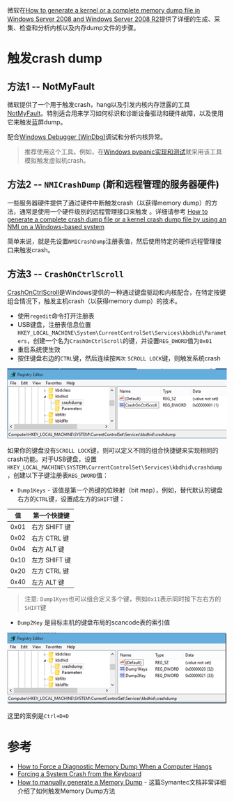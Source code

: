 微软在[How to generate a kernel or a complete memory dump file in Windows Server 2008 and Windows Server 2008 R2](https://support.microsoft.com/en-us/help/969028/how-to-generate-a-kernel-or-a-complete-memory-dump-file-in-windows-ser)提供了详细的生成、采集、检查和分析内核以及内存dump文件的步骤。

# 触发crash dump

## 方法1 -- NotMyFault

微软提供了一个用于触发crash，hang以及引发内核内存泄露的工具[NotMyFault](https://docs.microsoft.com/en-us/sysinternals/downloads/notmyfault)。特别适合用来学习如何标识和诊断设备驱动和硬件故障，以及使用它来触发蓝屏dump。

配合[Windows Debugger (WinDbg)](https://developer.microsoft.com/en-us/windows/hardware/download-windbg)调试和分析内核异常。

> 推荐使用这个工具。例如，在[Windows pvpanic实现和测试](../../../virtual/libvirt/qemu/windows_pvpanic)就采用该工具模拟触发虚拟机crash。

## 方法2 -- `NMICrashDump` (斯和远程管理的服务器硬件)

一些服务器硬件提供了通过硬件中断触发crash（以获得memory dump）的方法，通常是使用一个硬件级别的远程管理接口来触发 。详细请参考 [How to generate a complete crash dump file or a kernel crash dump file by using an NMI on a Windows-based system](https://support.microsoft.com/en-us/help/927069/how-to-generate-a-complete-crash-dump-file-or-a-kernel-crash-dump-file)

简单来说，就是先设置`NMICrashDump`注册表值，然后使用特定的硬件远程管理接口来触发crash。

## 方法3 -- `CrashOnCtrlScroll`

[CrashOnCtrlScroll](https://docs.microsoft.com/en-us/windows-hardware/drivers/debugger/forcing-a-system-crash-from-the-keyboard)是Windows提供的一种通过键盘驱动和内核配合，在特定按键组合情况下，触发主机crash（以获得memory dump）的技术。

* 使用`regedit`命令打开注册表
* USB键盘，注册表信息位置`HKEY_LOCAL_MACHINE\System\CurrentControlSet\Services\kbdhid\Parameters`，创建一个名为`CrashOnCtrlScroll`的键，并设置`REG_DWORD`值为`0x01`
* 重启系统使生效
* 按住键盘右边的`CTRL`键，然后连续按`两次` `SCROLL LOCK`键，则触发系统crash

![CrashOnCtrlScroll](../../../img/os/windows/debug/CrashOnCtrlScroll.png)

如果你的键盘没有`SCROLL LOCK`键，则可以定义不同的组合快捷键来实现相同的crash功能。对于USB键盘，设置`HKEY_LOCAL_MACHINE\SYSTEM\CurrentControlSet\Services\kbdhid\crashdump`，创建以下子键注册表`REG_DWORD`值：

* `Dump1Keys` - 该值是第一个热键的位映射（bit map），例如，替代默认的键盘右方的`CTRL`键，设置成左方的`SHIFT`键：

| 值 | 第一个快捷键 |
| ---- | ---- |
| 0x01 | 右方 SHIFT 键 |
| 0x02 | 右方 CTRL 键 |
| 0x04 | 右方 ALT 键 |
| 0x10 | 左方 SHIFT 键 |
| 0x20 | 左方 CTRL 键 |
| 0x40 | 左方 ALT 键 |

> 注意: `Dump1Kyes`也可以组合定义多个键，例如`0x11`表示同时按下左右方的`SHIFT`键

* `Dump2Key` 是目标主机的键盘布局的scancode表的索引值

![CrashOnCtrlScroll Dump key](../../../img/os/windows/debug/CrashOnCtrlScroll_dumpkey.png)

这里的案例是`Ctrl+D+D`

# 参考

* [How to Force a Diagnostic Memory Dump When a Computer Hangs](https://blogs.technet.microsoft.com/askpfeplat/2015/04/05/how-to-force-a-diagnostic-memory-dump-when-a-computer-hangs/)
* [Forcing a System Crash from the Keyboard](https://docs.microsoft.com/en-us/windows-hardware/drivers/debugger/forcing-a-system-crash-from-the-keyboard)
* [How to manually generate a Memory Dump](https://support.symantec.com/en_US/article.TECH91246.html) - 这篇Symantec文档非常详细介绍了如何触发Memory Dump方法